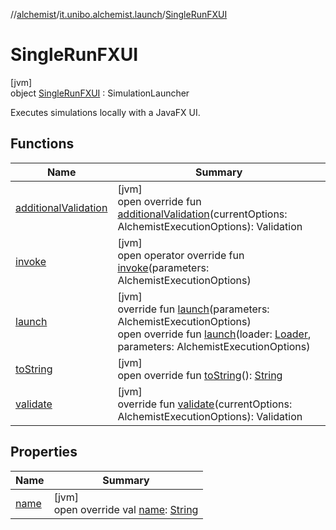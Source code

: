 //[alchemist](../../../index.md)/[it.unibo.alchemist.launch](../index.md)/[SingleRunFXUI](index.md)

# SingleRunFXUI

[jvm]\
object [SingleRunFXUI](index.md) : SimulationLauncher

Executes simulations locally with a JavaFX UI.

## Functions

| Name | Summary |
|---|---|
| [additionalValidation](additional-validation.md) | [jvm]<br>open override fun [additionalValidation](additional-validation.md)(currentOptions: AlchemistExecutionOptions): Validation |
| [invoke](../-single-run-swing-u-i/index.md#1772339418%2FFunctions%2F-267951372) | [jvm]<br>open operator override fun [invoke](../-single-run-swing-u-i/index.md#1772339418%2FFunctions%2F-267951372)(parameters: AlchemistExecutionOptions) |
| [launch](../-single-run-swing-u-i/index.md#-2140084186%2FFunctions%2F-267951372) | [jvm]<br>override fun [launch](../-single-run-swing-u-i/index.md#-2140084186%2FFunctions%2F-267951372)(parameters: AlchemistExecutionOptions)<br>open override fun [launch](launch.md)(loader: [Loader](../../it.unibo.alchemist.loader/-loader/index.md), parameters: AlchemistExecutionOptions) |
| [toString](../-single-run-swing-u-i/index.md#-818434864%2FFunctions%2F-267951372) | [jvm]<br>open override fun [toString](../-single-run-swing-u-i/index.md#-818434864%2FFunctions%2F-267951372)(): [String](https://kotlinlang.org/api/latest/jvm/stdlib/kotlin/-string/index.html) |
| [validate](../-single-run-swing-u-i/index.md#-89679965%2FFunctions%2F-267951372) | [jvm]<br>override fun [validate](../-single-run-swing-u-i/index.md#-89679965%2FFunctions%2F-267951372)(currentOptions: AlchemistExecutionOptions): Validation |

## Properties

| Name | Summary |
|---|---|
| [name](name.md) | [jvm]<br>open override val [name](name.md): [String](https://kotlinlang.org/api/latest/jvm/stdlib/kotlin/-string/index.html) |
